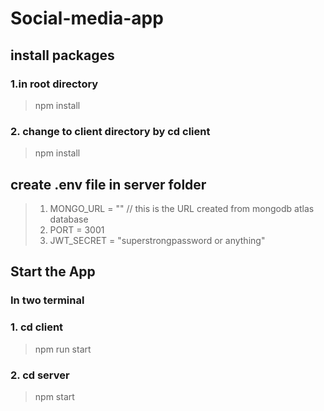 # Social-media-app

## install packages
### 1.in root directory 
> npm install 
### 2. change to client directory by cd client
> npm install

## create .env file in server folder
>1. MONGO_URL = "" // this is the URL created from mongodb atlas database
>2. PORT = 3001
>3. JWT_SECRET = "superstrongpassword or anything"

## Start the App
### In two terminal
### 1. cd client
>npm run start
### 2. cd server
>npm start
